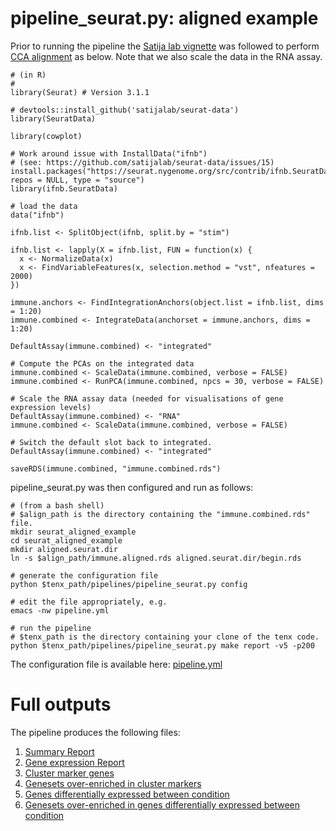 # pipeline_seurat.py: aligned example

Prior to running the pipeline the [Satija lab vignette](https://satijalab.org/seurat/v3.1/immune_alignment.html) was followed to perform [CCA alignment](https://doi.org/10.1038/nbt.4096) as below. Note that we also scale the data in the RNA assay.

```
# (in R)
# 
library(Seurat) # Version 3.1.1

# devtools::install_github('satijalab/seurat-data')
library(SeuratData)

library(cowplot)

# Work around issue with InstallData("ifnb") 
# (see: https://github.com/satijalab/seurat-data/issues/15)
install.packages("https://seurat.nygenome.org/src/contrib/ifnb.SeuratData_3.0.0.tar.gz", repos = NULL, type = "source")
library(ifnb.SeuratData)

# load the data
data("ifnb")

ifnb.list <- SplitObject(ifnb, split.by = "stim")

ifnb.list <- lapply(X = ifnb.list, FUN = function(x) {
  x <- NormalizeData(x)
  x <- FindVariableFeatures(x, selection.method = "vst", nfeatures = 2000)
})

immune.anchors <- FindIntegrationAnchors(object.list = ifnb.list, dims = 1:20)
immune.combined <- IntegrateData(anchorset = immune.anchors, dims = 1:20)

DefaultAssay(immune.combined) <- "integrated"

# Compute the PCAs on the integrated data
immune.combined <- ScaleData(immune.combined, verbose = FALSE)
immune.combined <- RunPCA(immune.combined, npcs = 30, verbose = FALSE)

# Scale the RNA assay data (needed for visualisations of gene expression levels)
DefaultAssay(immune.combined) <- "RNA"
immune.combined <- ScaleData(immune.combined, verbose = FALSE)

# Switch the default slot back to integrated.
DefaultAssay(immune.combined) <- "integrated"

saveRDS(immune.combined, "immune.combined.rds")
```

pipeline_seurat.py was then configured and run as follows:

```
# (from a bash shell)
# $align_path is the directory containing the "immune.combined.rds" file.
mkdir seurat_aligned_example
cd seurat_aligned_example
mkdir aligned.seurat.dir
ln -s $align_path/immune.aligned.rds aligned.seurat.dir/begin.rds

# generate the configuration file
python $tenx_path/pipelines/pipeline_seurat.py config

# edit the file appropriately, e.g.
emacs -nw pipeline.yml

# run the pipeline
# $tenx_path is the directory containing your clone of the tenx code.
python $tenx_path/pipelines/pipeline_seurat.py make report -v5 -p200
```

The configuration file is available here: [pipeline.yml](https://dl.dropbox.com/s/kvy2r70h9giasie/pipeline.yml)


# Full outputs

The pipeline produces the following files:

1. [Summary Report](https://dl.dropbox.com/s/r9bfej4irryzety/summaryReport.pdf)
2. [Gene expression Report](https://dl.dropbox.com/s/yumrc1bv2q0ghnc/geneExpressionReport.pdf)
3. [Cluster marker genes](https://dl.dropbox.com/s/3tquct1c09rcw2r/markers.summary.table.xlsx)
4. [Genesets over-enriched in cluster markers](https://dl.dropbox.com/s/qyzy23db5d5n6a8/cluster.genesets.xlsx)
5. [Genes differentially expressed between condition](https://dl.dropbox.com/s/3jv0dughyg6smrp/markers.between.stim.summary.table.xlsx)
6. [Genesets over-enriched in genes differentially expressed between condition](https://dl.dropbox.com/s/c9lym21p3migg9s/condition.genesets.xlsx)
